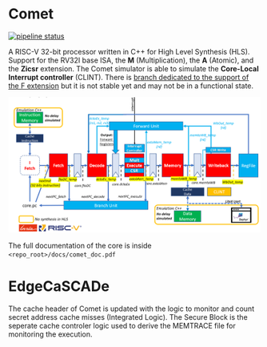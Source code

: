 # Comet

[![pipeline status](https://gitlab.inria.fr/srokicki/Comet/badges/master/pipeline.svg)](https://gitlab.inria.fr/srokicki/Comet/commits/master)

A RISC-V 32-bit processor written in C++ for High Level Synthesis (HLS).
Support for the RV32I base ISA, the **M** (Multiplication), the **A** (Atomic), and the **Zicsr** extension. The Comet simulator is able to simulate the **Core-Local Interrupt controller** (CLINT). There is [branch dedicated to the support of the F extension](https://gitlab.inria.fr/srokicki/Comet/tree/rv32imf) but it is not stable yet and may not be in a functional state.

![Comet Architecture Pipeline](./docs/global_macro_2.PNG)

The full documentation of the core is inside `<repo_root>/docs/comet_doc.pdf`

# EdgeCaSCADe
The cache header of Comet is updated with the logic to monitor and count secret address cache misses (Integrated Logic). The Secure Block is the seperate cache controler logic used to derive the MEMTRACE file for monitoring the execution.

